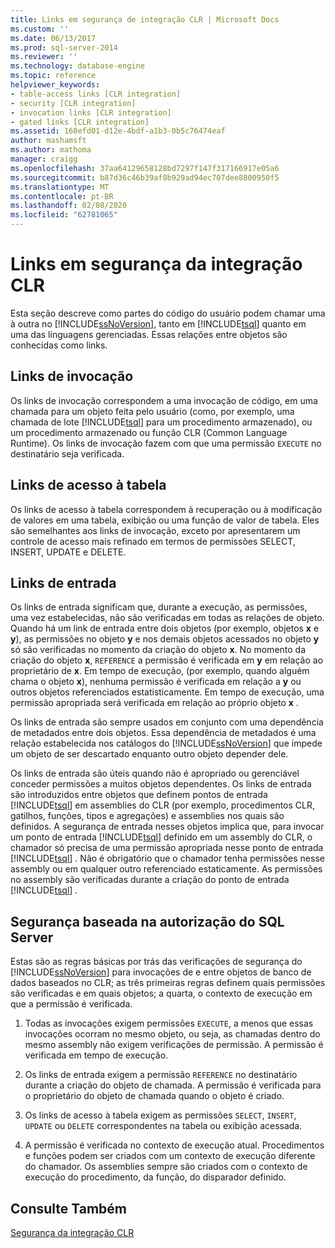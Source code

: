 ```yaml
---
title: Links em segurança de integração CLR | Microsoft Docs
ms.custom: ''
ms.date: 06/13/2017
ms.prod: sql-server-2014
ms.reviewer: ''
ms.technology: database-engine
ms.topic: reference
helpviewer_keywords:
- table-access links [CLR integration]
- security [CLR integration]
- invocation links [CLR integration]
- gated links [CLR integration]
ms.assetid: 168efd01-d12e-4bdf-a1b3-0b5c76474eaf
author: mashamsft
ms.author: mathoma
manager: craigg
ms.openlocfilehash: 37aa64129658128bd7297f147f317166917e05a6
ms.sourcegitcommit: b87d36c46b39af8b929ad94ec707dee8800950f5
ms.translationtype: MT
ms.contentlocale: pt-BR
ms.lasthandoff: 02/08/2020
ms.locfileid: "62781065"
---
```

# <a name="links-in-clr-integration-security"></a>Links em segurança da integração CLR
  Esta seção descreve como partes do código do usuário podem chamar uma à outra no [!INCLUDE[ssNoVersion](../../includes/ssnoversion-md.md)], tanto em [!INCLUDE[tsql](../../includes/tsql-md.md)] quanto em uma das linguagens gerenciadas. Essas relações entre objetos são conhecidas como links.  
  
## <a name="invocation-links"></a>Links de invocação  
 Os links de invocação correspondem a uma invocação de código, em uma chamada para um objeto feita pelo usuário (como, por exemplo, uma chamada de lote [!INCLUDE[tsql](../../includes/tsql-md.md)] para um procedimento armazenado), ou um procedimento armazenado ou função CLR (Common Language Runtime). Os links de invocação fazem com que uma permissão `EXECUTE` no destinatário seja verificada.  
  
## <a name="table-access-links"></a>Links de acesso à tabela  
 Os links de acesso à tabela correspondem à recuperação ou à modificação de valores em uma tabela, exibição ou uma função de valor de tabela. Eles são semelhantes aos links de invocação, exceto por apresentarem um controle de acesso mais refinado em termos de permissões SELECT, INSERT, UPDATE e DELETE.  
  
## <a name="gated-links"></a>Links de entrada  
 Os links de entrada significam que, durante a execução, as permissões, uma vez estabelecidas, não são verificadas em todas as relações de objeto. Quando há um link de entrada entre dois objetos (por exemplo, objetos **x** e **y**), as permissões no objeto **y** e nos demais objetos acessados no objeto **y** só são verificadas no momento da criação do objeto **x**. No momento da criação do objeto **x**, `REFERENCE` a permissão é verificada em **y** em relação ao proprietário de **x**. Em tempo de execução, (por exemplo, quando alguém chama o objeto **x**), nenhuma permissão é verificada em relação a **y** ou outros objetos referenciados estatisticamente. Em tempo de execução, uma permissão apropriada será verificada em relação ao próprio objeto **x** .  
  
 Os links de entrada são sempre usados em conjunto com uma dependência de metadados entre dois objetos. Essa dependência de metadados é uma relação estabelecida nos catálogos do [!INCLUDE[ssNoVersion](../../includes/ssnoversion-md.md)] que impede um objeto de ser descartado enquanto outro objeto depender dele.  
  
 Os links de entrada são úteis quando não é apropriado ou gerenciável conceder permissões a muitos objetos dependentes. Os links de entrada são introduzidos entre objetos que definem pontos de entrada [!INCLUDE[tsql](../../includes/tsql-md.md)] em assemblies do CLR (por exemplo, procedimentos CLR, gatilhos, funções, tipos e agregações) e assemblies nos quais são definidos. A segurança de entrada nesses objetos implica que, para invocar um ponto de entrada [!INCLUDE[tsql](../../includes/tsql-md.md)] definido em um assembly do CLR, o chamador só precisa de uma permissão apropriada nesse ponto de entrada [!INCLUDE[tsql](../../includes/tsql-md.md)] . Não é obrigatório que o chamador tenha permissões nesse assembly ou em qualquer outro referenciado estaticamente. As permissões no assembly são verificadas durante a criação do ponto de entrada [!INCLUDE[tsql](../../includes/tsql-md.md)] .  
  
## <a name="sql-server-authorization-based-security"></a>Segurança baseada na autorização do SQL Server  
 Estas são as regras básicas por trás das verificações de segurança do [!INCLUDE[ssNoVersion](../../includes/ssnoversion-md.md)] para invocações de e entre objetos de banco de dados baseados no CLR; as três primeiras regras definem quais permissões são verificadas e em quais objetos; a quarta, o contexto de execução em que a permissão é verificada.  
  
1.  Todas as invocações exigem permissões `EXECUTE`, a menos que essas invocações ocorram no mesmo objeto, ou seja, as chamadas dentro do mesmo assembly não exigem verificações de permissão. A permissão é verificada em tempo de execução.  
  
2.  Os links de entrada exigem a permissão `REFERENCE` no destinatário durante a criação do objeto de chamada. A permissão é verificada para o proprietário do objeto de chamada quando o objeto é criado.  
  
3.  Os links de acesso à tabela exigem as permissões `SELECT`, `INSERT`, `UPDATE` ou `DELETE` correspondentes na tabela ou exibição acessada.  
  
4.  A permissão é verificada no contexto de execução atual. Procedimentos e funções podem ser criados com um contexto de execução diferente do chamador. Os assemblies sempre são criados com o contexto de execução do procedimento, da função, do disparador definido.  
  
## <a name="see-also"></a>Consulte Também  
 [Segurança da integração CLR](../../relational-databases/clr-integration/security/clr-integration-security.md)  
  
  
